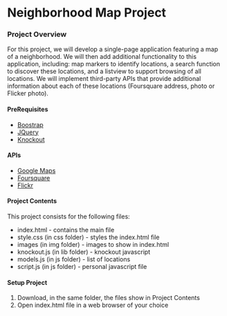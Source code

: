 # Neighborhood Map Project


### Project Overview

For this project, we will develop a single-page application featuring a map of a neighborhood. We will then add additional functionality to this application, including: map markers to identify locations, a search function to discover these locations, and a listview to support browsing of all locations. We will implement third-party APIs that provide additional information about each of these locations (Foursquare address, photo or Flicker photo).

#### PreRequisites

  * [Boostrap](https://getbootstrap.com/)
  * [JQuery](https://jquery.com/)
  * [Knockout](https://knockoutjs.com/)

#### APIs

  * [Google Maps](https://developers.google.com/maps/documentation/javascript/tutorial)
  * [Foursquare](https://developer.foursquare.com)
  * [Flickr](https://www.flickr.com/services/api/)

#### Project Contents

This project consists for the following files:

  * index.html - contains the main file
  * style.css (in css folder) - styles the index.html file
  * images (in img folder) - images to show in index.html
  * knockout.js (in lib folder) - knockout javascript
  * models.js (in js folder) - list of locations
  * script.js (in js folder) - personal javascript file

#### Setup Project

  1. Download, in the same folder, the files show in Project Contents
  2. Open index.html file in a web browser of your choice

